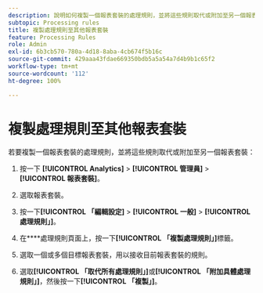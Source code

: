 ```yaml
---
description: 說明如何複製一個報表套裝的處理規則，並將這些規則取代或附加至另一個報表套裝的步驟。
subtopic: Processing rules
title: 複製處理規則至其他報表套裝
feature: Processing Rules
role: Admin
exl-id: 6b3cb570-780a-4d18-8aba-4cb674f5b16c
source-git-commit: 429aaa43fdae669350bdb5a5a54a7d4b9b1c65f2
workflow-type: tm+mt
source-wordcount: '112'
ht-degree: 100%

---
```


# 複製處理規則至其他報表套裝

若要複製一個報表套裝的處理規則，並將這些規則取代或附加至另一個報表套裝：

1. 按一下 **[!UICONTROL Analytics]** > **[!UICONTROL 管理員]** > **[!UICONTROL 報表套裝]**。
1. 選取報表套裝。
1.  按一下&#x200B;**[!UICONTROL 「編輯設定]** > **[!UICONTROL 一般]** > **[!UICONTROL 處理規則」]**。

1. 在&#x200B;****&#x200B;處理規則頁面上，按一下&#x200B;**[!UICONTROL 「複製處理規則」]**&#x200B;標籤。
1.  選取一個或多個目標報表套裝，用以接收目前報表套裝的規則。
1. 選取&#x200B;**[!UICONTROL 「取代所有處理規則」]**&#x200B;或&#x200B;**[!UICONTROL 「附加具體處理規則」]**，然後按一下&#x200B;**[!UICONTROL 「複製」]**。
